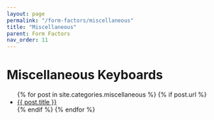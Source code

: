 ```yaml
---
layout: page
permalink: "/form-factors/miscellaneous"
title: "Miscellaneous"
parent: Form Factors
nav_order: 11
---
```

# Miscellaneous Keyboards

<ul>
  {% for post in site.categories.miscellaneous %}
    {% if post.url %}
        <li><a href="{{ post.url }}">{{ post.title }}</a></li>
    {% endif %}
  {% endfor %}
</ul>
